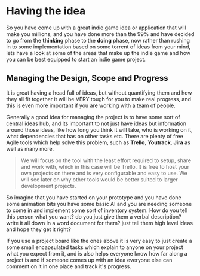 # Having the idea
So you have come up with a great indie game idea or application that will make you millions, and you have done more than the 99% and have decided to go from the **thinking** phase to the **doing** phase, now rather than rushing in to some implementation based on some torrent of ideas from your mind, lets have a look at some of the areas that make up the indie game and how you can be best equipped to start an indie game project.

## Managing the Design, Scope and Progress
It is great having a head full of ideas, but without quantifying them and how they all fit together it will be VERY tough for you to make real progress, and this is even more important if you are working with a team of people.

Generally a good idea for managing the project is to have some sort of central ideas hub, and its important to not just have ideas but information around those ideas, like how long you think it will take, who is working on it, what dependencies that has on other tasks etc. There are plenty of free Agile tools which help solve this problem, such as **Trello**, **Youtrack**, **Jira** as well as many more.

> We will focus on the tool with the least effort required to setup, share and work with, which in this case will be Trello. It is free to host your own projects on there and is very configurable and easy to use. We will see later on why other tools would be better suited to larger development projects.

So imagine that you have started on your prototype and you have done some animation bits you have some basic AI and you are needing someone to come in and implement some sort of inventory system. How do you tell this person what you want? do you just give them a verbal description? write it all down in a word document for them? just tell them high level ideas and hope they get it right?

If you use a project board like the ones above it is very easy to just create a some small encapsulated tasks which explain to anyone on your project what you expect from it, and is also helps everyone know how far along a project is and if someone comes up with an idea everyone else can comment on it in one place and track it's progress.